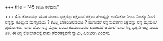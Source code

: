 +++
title = "45 ಕಳುಹಿ ಕಳೆವುದು"

+++
45. ಕೋಪವನ್ನು ದೂರ ಮಾಡು. ಭಕ್ತರನ್ನು ರಕ್ಷಿಸುವ ಶಕ್ತಿಯ ತೇಜಸ್ಸನ್ನು ಉಳಿಸಿಕೋ ನೀನು. ನಿಜಕ್ಕೂ ನಿನಗೆ ನನ್ನನ್ನು ಕೊಲ್ಲುವ ಮನಸ್ಸಿದೆಯೆ ? ಕೊಲ್ಲ ಬೇಕೆಂದಿರುವೆಯೊ ? ಹಾಗಾದರೆ ನಿನ್ನ ಸುದರ್ಶನ ಚಕ್ರವನ್ನು ನನ್ನ ಮೈಮೇಲೆ ಪ್ರಯೋಗಿಸು. ನಾನು ಹೆದರಿ ನನ್ನ ಮೈಯ ಒಂದು ಕೂದಲಾದರೂ ಕೊಂಕಿದರೆ ಆಮೇಲೆ ನಾನು ನಿನ್ನ ಭಕ್ತನೇ ಅಲ್ಲ ಎಂದು ತಿಳಿ. ಈ ನಿನ್ನ ಕೋಲಾಹಲಕ್ಕೆ ನಾನು ಹೆದರತಕ್ಕವನೇ  ಸ್ವಾಮಿ, ಹಿಂದಿರುಗಿ ಎಂದನು.